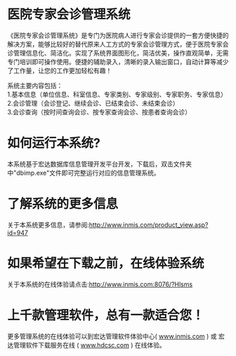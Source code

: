 # 医院专家会诊管理系统

《医院专家会诊管理系统》是专门为医院病人进行专家会诊提供的一套方便快捷的解决方案，能够比较好的替代原来人工方式的专家会诊管理方式，便于医院专家会诊管理信息化、简洁化。实现了系统界面图形化，简洁优美，操作直观简单，无需专门培训即可操作使用。便捷的辅助录入，清晰的录入输出窗口，自动计算等减少了工作量，让您的工作更加轻松有趣！  

系统主要内容包括：  
1.基本信息（单位信息、科室信息、专家类别、专家级别、专家职务、专家信息）  
2.会诊管理（会诊登记、继续会诊、已结束会诊、未结束会诊）  
3.会诊查询（按时间查询会诊、按专家查询会诊、按患者查询会诊）  

# 如何运行本系统?

本系统基于宏达数据库信息管理开发平台开发，下载后，双击文件夹中"dbimp.exe"文件即可完整运行对应的信息管理系统。

# 了解系统的更多信息

关于本系统更多信息，请参阅:http://www.inmis.com/product_view.asp?id=947

# 如果希望在下载之前，在线体验系统

关于本系统的在线体验请点击:http://www.inmis.com:8076/?Hlsms

# 上千款管理软件，总有一款适合您！

更多管理系统的在线体验可以到宏达管理软件体验中心( www.inmis.com ) 或 宏达管理软件下载服务在线 ( www.hdcsc.com ) 在线体验。

